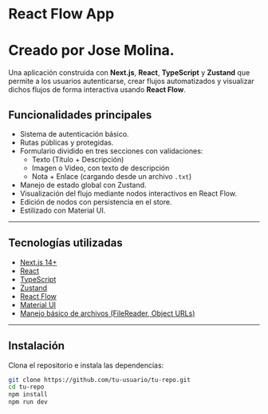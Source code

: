 # React Flow App
# Creado por Jose Molina.

Una aplicación construida con **Next.js**, **React**, **TypeScript** y **Zustand** que permite a los usuarios autenticarse, crear flujos automatizados y visualizar dichos flujos de forma interactiva usando **React Flow**.

## Funcionalidades principales

- Sistema de autenticación básico.
- Rutas públicas y protegidas.
- Formulario dividido en tres secciones con validaciones:
  - Texto (Título + Descripción)
  - Imagen o Video, con texto de descripción
  - Nota + Enlace (cargando desde un archivo `.txt`)
- Manejo de estado global con Zustand.
- Visualización del flujo mediante nodos interactivos en React Flow.
- Edición de nodos con persistencia en el store.
- Estilizado con Material UI.

---

## Tecnologías utilizadas

- [Next.js 14+](https://nextjs.org/)
- [React](https://reactjs.org/)
- [TypeScript](https://www.typescriptlang.org/)
- [Zustand](https://zustand-demo.pmnd.rs/)
- [React Flow](https://reactflow.dev/)
- [Material UI](https://mui.com/)
- [Manejo básico de archivos (FileReader, Object URLs)](https://developer.mozilla.org/en-US/docs/Web/API/FileReader)

---

## Instalación

Clona el repositorio e instala las dependencias:

```bash
git clone https://github.com/tu-usuario/tu-repo.git
cd tu-repo
npm install
npm run dev
